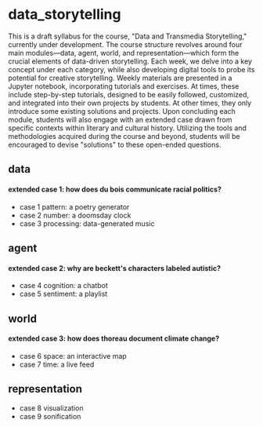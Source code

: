 # data_storytelling

This is a draft syllabus for the course, "Data and Transmedia Storytelling," currently under development. The course structure revolves around four main modules—data, agent, world, and representation—which form the crucial elements of data-driven storytelling. Each week, we delve into a key concept under each category, while also developing digital tools to probe its potential for creative storytelling. Weekly materials are presented in a Jupyter notebook, incorporating tutorials and exercises. At times, these include step-by-step tutorials, designed to be easily followed, customized, and integrated into their own projects by students. At other times, they only introduce some existing solutions and projects. Upon concluding each module, students will also engage with an extended case drawn from specific contexts within literary and cultural history. Utilizing the tools and methodologies acquired during the course and beyond, students will be encouraged to devise "solutions" to these open-ended questions.

## data
#### extended case 1: how does du bois communicate racial politics?
 - case 1 pattern: a poetry generator
 - case 2 number: a doomsday clock
 - case 3 processing: data-generated music

## agent
#### extended case 2: why are beckett's characters labeled autistic?
 - case 4 cognition: a chatbot
 - case 5 sentiment: a playlist

## world
#### extended case 3: how does thoreau document climate change?
 - case 6 space: an interactive map
 - case 7 time: a live feed

## representation
 - case 8 visualization
 - case 9 sonification
